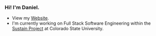 ### Hi! I'm Daniel.

- View my [Website](https://drg101.github.io/personal-site/).
- I'm currently working on Full Stack Software Engineering within the [Sustain Project](http://urban-sustain.org/) at Colorado State University.
